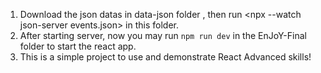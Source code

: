 1. Download the json datas in data-json folder , then run <npx --watch json-server events.json> in this folder. 
2. After starting server, now you may run `npm run dev` in the EnJoY-Final folder to start the react app.
3. This is a simple project to use and demonstrate React Advanced skills!
